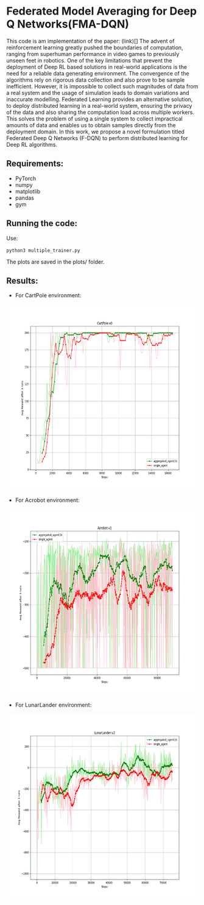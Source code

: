 # Federated Model Averaging for Deep Q Networks(FMA-DQN)

This code is am implementation of the paper: (link)[]
The advent of reinforcement learning greatly pushed the boundaries of computation, ranging from superhuman performance in video games to previously unseen feet in robotics. One of the key limitations that prevent the deployment of Deep RL based solutions in real-world applications is the need for a reliable data generating environment. The convergence of the algorithms rely on rigorous data collection and also prove to be sample inefficient. However, it is impossible to collect such magnitudes of data from a real system and the usage of simulation leads to domain variations and inaccurate modelling. Federated Learning provides an alternative solution, to deploy distributed learning in a real-world system, ensuring the privacy of the data and also sharing the computation load across multiple workers. This solves the problem of using a single system to collect impractical amounts of data and enables us to obtain samples directly from the deployment domain. In this work, we propose a novel formulation titled Federated Deep Q Networks (F-DQN) to perform distributed learning for Deep RL algorithms.

## Requirements:
* PyTorch
* numpy
* matplotlib
* pandas
* gym

## Running the code:
Use:

`python3 multiple_trainer.py`

The plots are saved in the plots/ folder.


## Results:

* For CartPole environment:

<p align="center">
 <img  width="640" height="490" src="plots/CartPole-v0_3plot.png">
</p>

* For Acrobot environment:

<p align="center">
 <img  width="640" height="490" src="plots/Acrobot-v1_3plot.png">
</p>

* For LunarLander environment:

<p align="center">
 <img  width="640" height="490" src="plots/LunarLander-v2_3plot.png">
</p>








